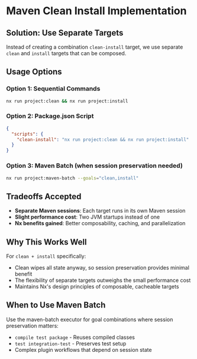 # Maven Clean Install Implementation

## Solution: Use Separate Targets

Instead of creating a combination `clean-install` target, we use separate `clean` and `install` targets that can be composed.

## Usage Options

### Option 1: Sequential Commands
```bash
nx run project:clean && nx run project:install
```

### Option 2: Package.json Script
```json
{
  "scripts": {
    "clean-install": "nx run project:clean && nx run project:install"
  }
}
```

### Option 3: Maven Batch (when session preservation needed)
```bash
nx run project:maven-batch --goals="clean,install"
```

## Tradeoffs Accepted

- **Separate Maven sessions**: Each target runs in its own Maven session
- **Slight performance cost**: Two JVM startups instead of one
- **Nx benefits gained**: Better composability, caching, and parallelization

## Why This Works Well

For `clean + install` specifically:
- Clean wipes all state anyway, so session preservation provides minimal benefit
- The flexibility of separate targets outweighs the small performance cost
- Maintains Nx's design principles of composable, cacheable targets

## When to Use Maven Batch

Use the maven-batch executor for goal combinations where session preservation matters:
- `compile test package` - Reuses compiled classes
- `test integration-test` - Preserves test setup
- Complex plugin workflows that depend on session state